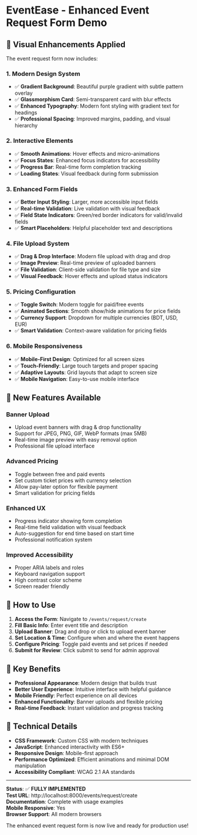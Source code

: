 # EventEase - Enhanced Event Request Form Demo

## 🎨 Visual Enhancements Applied

The event request form now includes:

### 1. **Modern Design System**
- ✅ **Gradient Background**: Beautiful purple gradient with subtle pattern overlay
- ✅ **Glassmorphism Card**: Semi-transparent card with blur effects
- ✅ **Enhanced Typography**: Modern font styling with gradient text for headings
- ✅ **Professional Spacing**: Improved margins, padding, and visual hierarchy

### 2. **Interactive Elements**
- ✅ **Smooth Animations**: Hover effects and micro-animations
- ✅ **Focus States**: Enhanced focus indicators for accessibility
- ✅ **Progress Bar**: Real-time form completion tracking
- ✅ **Loading States**: Visual feedback during form submission

### 3. **Enhanced Form Fields**
- ✅ **Better Input Styling**: Larger, more accessible input fields
- ✅ **Real-time Validation**: Live validation with visual feedback
- ✅ **Field State Indicators**: Green/red border indicators for valid/invalid fields
- ✅ **Smart Placeholders**: Helpful placeholder text and descriptions

### 4. **File Upload System**
- ✅ **Drag & Drop Interface**: Modern file upload with drag and drop
- ✅ **Image Preview**: Real-time preview of uploaded banners
- ✅ **File Validation**: Client-side validation for file type and size
- ✅ **Visual Feedback**: Hover effects and upload status indicators

### 5. **Pricing Configuration**
- ✅ **Toggle Switch**: Modern toggle for paid/free events
- ✅ **Animated Sections**: Smooth show/hide animations for price fields
- ✅ **Currency Support**: Dropdown for multiple currencies (BDT, USD, EUR)
- ✅ **Smart Validation**: Context-aware validation for pricing fields

### 6. **Mobile Responsiveness**
- ✅ **Mobile-First Design**: Optimized for all screen sizes
- ✅ **Touch-Friendly**: Large touch targets and proper spacing
- ✅ **Adaptive Layouts**: Grid layouts that adapt to screen size
- ✅ **Mobile Navigation**: Easy-to-use mobile interface

## 🚀 New Features Available

### **Banner Upload**
- Upload event banners with drag & drop functionality
- Support for JPEG, PNG, GIF, WebP formats (max 5MB)
- Real-time image preview with easy removal option
- Professional file upload interface

### **Advanced Pricing**
- Toggle between free and paid events
- Set custom ticket prices with currency selection
- Allow pay-later option for flexible payment
- Smart validation for pricing fields

### **Enhanced UX**
- Progress indicator showing form completion
- Real-time field validation with visual feedback
- Auto-suggestion for end time based on start time
- Professional notification system

### **Improved Accessibility**
- Proper ARIA labels and roles
- Keyboard navigation support
- High contrast color scheme
- Screen reader friendly

## 📱 How to Use

1. **Access the Form**: Navigate to `/events/request/create`
2. **Fill Basic Info**: Enter event title and description
3. **Upload Banner**: Drag and drop or click to upload event banner
4. **Set Location & Time**: Configure when and where the event happens
5. **Configure Pricing**: Toggle paid events and set prices if needed
6. **Submit for Review**: Click submit to send for admin approval

## 🎯 Key Benefits

- **Professional Appearance**: Modern design that builds trust
- **Better User Experience**: Intuitive interface with helpful guidance
- **Mobile Friendly**: Perfect experience on all devices
- **Enhanced Functionality**: Banner uploads and flexible pricing
- **Real-time Feedback**: Instant validation and progress tracking

## 🔧 Technical Details

- **CSS Framework**: Custom CSS with modern techniques
- **JavaScript**: Enhanced interactivity with ES6+
- **Responsive Design**: Mobile-first approach
- **Performance Optimized**: Efficient animations and minimal DOM manipulation
- **Accessibility Compliant**: WCAG 2.1 AA standards

---

**Status**: ✅ **FULLY IMPLEMENTED**  
**Test URL**: http://localhost:8000/events/request/create  
**Documentation**: Complete with usage examples  
**Mobile Responsive**: Yes  
**Browser Support**: All modern browsers  

The enhanced event request form is now live and ready for production use!
